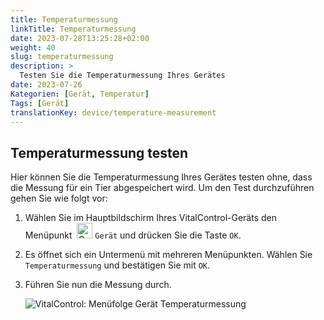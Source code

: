 ```yaml
---
title: Temperaturmessung
linkTitle: Temperaturmessung
date: 2023-07-28T13:25:28+02:00
weight: 40
slug: temperaturmessung
description: >
  Testen Sie die Temperaturmessung Ihres Gerätes
date: 2023-07-26
Kategorien: [Gerät, Temperatur]
Tags: [Gerät]
translationKey: device/temperature-measurement
---
```

## Temperaturmessung testen

Hier können Sie die Temperaturmessung Ihres Gerätes testen ohne, dass die Messung für ein Tier abgespeichert wird. Um den Test durchzuführen gehen Sie wie folgt vor:

1. Wählen Sie im Hauptbildschirm Ihres VitalControl-Geräts den Menüpunkt &nbsp;<img src="/icons/device.svg" width="25" align="bottom" alt="Gerät" /> `Gerät` und drücken Sie die Taste `OK`.

2. Es öffnet sich ein Untermenü mit mehreren Menüpunkten. Wählen Sie `Temperaturmessung` und bestätigen Sie mit `OK`.

3. Führen Sie nun die Messung durch.

   ![VitalControl: Menüfolge Gerät Temperaturmessung](../bilder/temperatur.png "Temperaturmessung testen")
